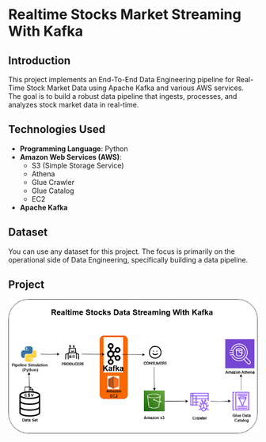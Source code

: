 # Realtime Stocks Market Streaming With Kafka

## Introduction
This project implements an End-To-End Data Engineering pipeline for Real-Time Stock Market Data using Apache Kafka and various AWS services. The goal is to build a robust data pipeline that ingests, processes, and analyzes stock market data in real-time.

## Technologies Used
- **Programming Language**: Python
- **Amazon Web Services (AWS)**:
  - S3 (Simple Storage Service)
  - Athena
  - Glue Crawler
  - Glue Catalog
  - EC2
- **Apache Kafka**

## Dataset
You can use any dataset for this project. The focus is primarily on the operational side of Data Engineering, specifically building a data pipeline.

## Project 
![img](realtime%20streaming%20using%20kafka.png)